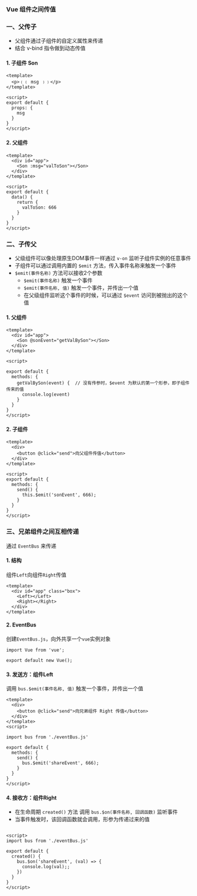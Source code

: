 ### Vue 组件之间传值

### 一、父传子
* 父组件通过子组件的自定义属性来传递
* 结合 v-bind 指令做到动态传值

#### 1. 子组件 Son
```
<template>
  <p>﹛﹛ msg ﹜﹜</p>
</template>

<script>
export default {
  props: {
    msg
  }
}
</script>
```


#### 2. 父组件 
```
<template>
  <div id="app">
    <Son :msg="valToSon"></Son>
  </div>
</template>

<script>
export default {
  data() {
    return {
      valToSon: 666
    }
  }
}
</script>
```


### 二、子传父
* 父级组件可以像处理原生DOM事件一样通过 `v-on` 监听子组件实例的任意事件
* 子组件可以通过调用内置的 `$emit` 方法，传入事件名称来触发一个事件
* `$emit(事件名称)` 方法可以接收2个参数
  * `$emit(事件名称)`  触发一个事件
  * `$emit(事件名称, 值)` 触发一个事件，并传出一个值
  * 在父级组件监听这个事件的时候，可以通过 `$event` 访问到被抛出的这个值

#### 1. 父组件 
```
<template>
  <div id="app">
    <Son @sonEvent="getValBySon"></Son>
  </div>
</template>

<script>

export default {
  methods: {
    getValBySon(event) {  // 没有传参时，$event 为默认的第一个形参，即子组件传来的值
      console.log(event)
    }
  }
}
</script>
```


#### 2. 子组件 
```
<template>
  <div>
    <button @click="send">向父组件传值</button>
  </div>
</template>

<script>
export default {
  methods: {
    send() {
      this.$emit('sonEvent', 666);
    }
  }
}
</script>
```


### 三、兄弟组件之间互相传递
通过 `EventBus` 来传递
#### 1. 结构
组件`Left`向组件`Right`传值

```
<template>
  <div id="app" class="box">
    <Left></Left>
    <Right></Right>
  </div>
</template>
```

#### 2. EventBus
创建`EventBus.js`，向外共享一个`vue`实例对象

```
import Vue from 'vue';

export default new Vue();
```


#### 3. 发送方：组件Left
调用 `bus.$emit(事件名称, 值)` 触发一个事件，并传出一个值

```
<template>
  <div>
    <button @click="send">向兄弟组件 Right 传值</button>
  </div>
</template>
<script>

import bus from './eventBus.js'

export default {
  methods: {
    send() {
      bus.$emit('shareEvent', 666);
    }
  }
}
</script>
```



#### 4. 接收方：组件Right
* 在生命周期 `created()` 方法 调用 `bus.$on(事件名称, 回调函数)` 监听事件
* 当事件触发时，该回调函数就会调用，形参为传递过来的值

```

<script>
import bus from './eventBus.js'

export default {
  created() {
    bus.$on('shareEvent', (val) => {
      console.log(val);;
    })
  }
}
</script>
```